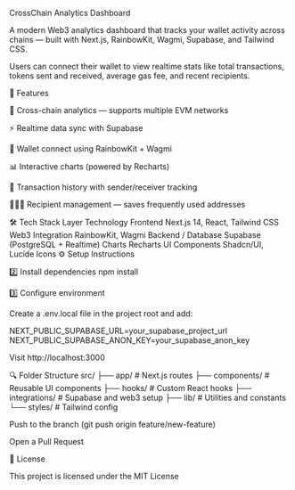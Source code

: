 CrossChain Analytics Dashboard

A modern Web3 analytics dashboard that tracks your wallet activity across chains — built with Next.js, RainbowKit, Wagmi, Supabase, and Tailwind CSS.

Users can connect their wallet to view realtime stats like total transactions, tokens sent and received, average gas fee, and recent recipients.

🚀 Features

🔗 Cross-chain analytics — supports multiple EVM networks

⚡ Realtime data sync with Supabase

💼 Wallet connect using RainbowKit + Wagmi

📊 Interactive charts (powered by Recharts)

🧾 Transaction history with sender/receiver tracking

🧑‍🤝‍🧑 Recipient management — saves frequently used addresses

🛠️ Tech Stack
Layer	Technology
Frontend	Next.js 14, React, Tailwind CSS
Web3 Integration	RainbowKit, Wagmi
Backend / Database	Supabase (PostgreSQL + Realtime)
Charts	Recharts
UI Components	Shadcn/UI, Lucide Icons
⚙️ Setup Instructions

2️⃣ Install dependencies
npm install

3️⃣ Configure environment

Create a .env.local file in the project root and add:

NEXT_PUBLIC_SUPABASE_URL=your_supabase_project_url
NEXT_PUBLIC_SUPABASE_ANON_KEY=your_supabase_anon_key


Visit http://localhost:3000

🔍 Folder Structure
src/
├── app/              # Next.js routes
├── components/       # Reusable UI components
├── hooks/            # Custom React hooks
├── integrations/     # Supabase and web3 setup
├── lib/              # Utilities and constants
└── styles/           # Tailwind config


Push to the branch (git push origin feature/new-feature)

Open a Pull Request

📜 License

This project is licensed under the MIT License
